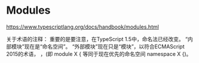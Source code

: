 # Modules


https://www.typescriptlang.org/docs/handbook/modules.html


关于术语的注释：
重要的是要注意，在TypeScript 1.5中，命名法已经改变。
“内部模块”现在是“命名空间”。
“外部模块”现在只是“模块”，以符合ECMAScript 2015的术语，
，(即 module X { 等同于现在优先的命名空间 namespace X {)。









```ts

``` 

```ts
``` 





```ts

``` 

```ts
``` 





```ts
``` 



```ts
``` 



```ts
``` 


```ts
``` 









